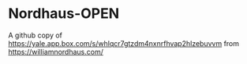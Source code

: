 # Nordhaus-OPEN
A github copy of https://yale.app.box.com/s/whlqcr7gtzdm4nxnrfhvap2hlzebuvvm from https://williamnordhaus.com/
